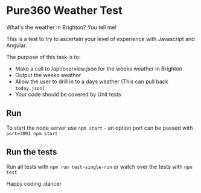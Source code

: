 # Pure360 Weather Test

What's the weather in Brighton? You tell me!

This is a test to try to ascertain your level of experience with
Javascript and Angular.

The purpose of this task is to:

* Make a call to /api/overview.json for the weeks weather in Brighton
* Output the weeks weather
* Allow the user to drill in to a days weather (This can pull back `today.json`)
* Your code should be covered by Unit tests

## Run

To start the node server use `npm start` - an option port can be passed
with `port=3001 npm start`

## Run the tests

Run all tests with `npm run test-single-run` or watch over the tests with
`npm test`

Happy coding :dancer
